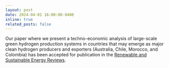 ```yaml
---
layout: post
date: 2024-04-01 16:00:00-0400
inline: true
related_posts: false
---
```


Our paper where we present a techno-economic analysis of large-scale green hydrogen production systems in countries that may emerge as major clean hydrogen producers and exporters (Australia, Chile, Morocco, and Colombia) has been accepted for publication in the [Renewable and Sustainable Energy Reviews](https://doi.org/10.1016/j.rser.2024.114512).

